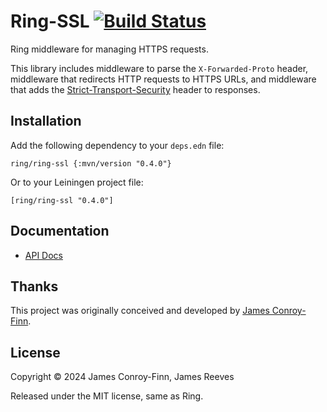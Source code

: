 # Ring-SSL [![Build Status](https://github.com/ring-clojure/ring-ssl/actions/workflows/test.yml/badge.svg)](https://github.com/ring-clojure/ring-ssl/actions/workflows/test.yml)

Ring middleware for managing HTTPS requests.

This library includes middleware to parse the `X-Forwarded-Proto`
header, middleware that redirects HTTP requests to HTTPS URLs, and
middleware that adds the [Strict-Transport-Security][1] header to
responses.

[1]: https://en.wikipedia.org/wiki/HTTP_Strict_Transport_Security

## Installation

Add the following dependency to your `deps.edn` file:

    ring/ring-ssl {:mvn/version "0.4.0"}

Or to your Leiningen project file:

    [ring/ring-ssl "0.4.0"]

## Documentation

* [API Docs](http://ring-clojure.github.io/ring-ssl/ring.middleware.ssl.html)

## Thanks

This project was originally conceived and developed by [James
Conroy-Finn][2].

[2]: http://jamesconroyfinn.com/

## License

Copyright © 2024 James Conroy-Finn, James Reeves

Released under the MIT license, same as Ring.
